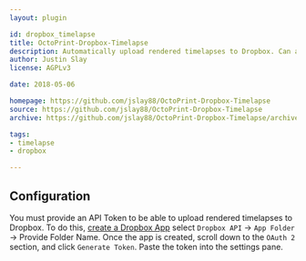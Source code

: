 ```yaml
---
layout: plugin

id: dropbox_timelapse
title: OctoPrint-Dropbox-Timelapse
description: Automatically upload rendered timelapses to Dropbox. Can also delete after upload to save space on the Raspberry Pi SD Card.
author: Justin Slay
license: AGPLv3

date: 2018-05-06

homepage: https://github.com/jslay88/OctoPrint-Dropbox-Timelapse
source: https://github.com/jslay88/OctoPrint-Dropbox-Timelapse
archive: https://github.com/jslay88/OctoPrint-Dropbox-Timelapse/archive/master.zip

tags:
- timelapse
- dropbox

---
```


## Configuration

You must provide an API Token to be able to upload rendered timelapses to Dropbox.
To do this, [create a Dropbox App](https://www.dropbox.com/developers/apps/create)
select `Dropbox API` -> `App Folder` -> Provide Folder Name.
Once the app is created, scroll down to the `OAuth 2` section, and click `Generate Token`. Paste the token into the
settings pane.
